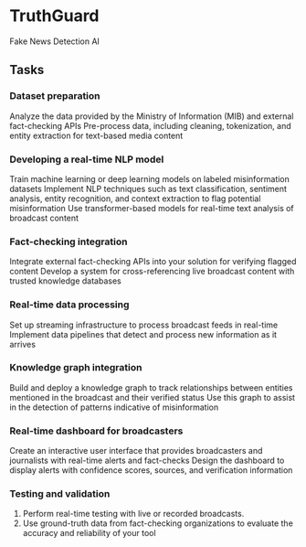 # TruthGuard
Fake News Detection AI

<h2>Tasks</h2>
  
<h3>Dataset preparation</h3>

<p></p>Analyze the data provided by the Ministry of Information (MIB) and external fact-checking APIs
Pre-process data, including cleaning, tokenization, and entity extraction for text-based media content</p>

<h3>Developing a real-time NLP model</h3>

<p>Train machine learning or deep learning models on labeled misinformation datasets
Implement NLP techniques such as text classification, sentiment analysis, entity recognition, and context extraction to flag potential misinformation
Use transformer-based models for real-time text analysis of broadcast content</p>

<h3>Fact-checking integration</h3>

<p>Integrate external fact-checking APIs into your solution for verifying flagged content
Develop a system for cross-referencing live broadcast content with trusted knowledge databases</p>

<h3>Real-time data processing</h3>

<p>Set up streaming infrastructure to process broadcast feeds in real-time
Implement data pipelines that detect and process new information as it arrives</p>

<h3>Knowledge graph integration</h3>

<p>Build and deploy a knowledge graph to track relationships between entities mentioned in the broadcast and their verified status
Use this graph to assist in the detection of patterns indicative of misinformation</p>

<h3>Real-time dashboard for broadcasters</h3>

<p>Create an interactive user interface that provides broadcasters and journalists with real-time alerts and fact-checks
Design the dashboard to display alerts with confidence scores, sources, and verification information</p>

<h3>Testing and validation</h3>

<ol><li>Perform real-time testing with live or recorded broadcasts.</li>
<li>Use ground-truth data from fact-checking organizations to evaluate the accuracy and reliability of your tool</li></ol>
